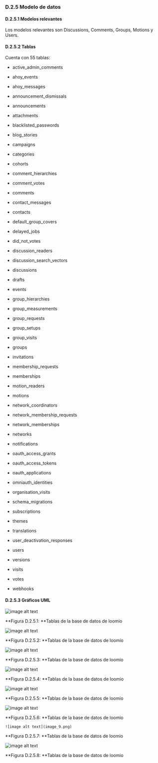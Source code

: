 ### D.2.5 Modelo de datos

#### D.2.5.1 Modelos relevantes

Los modelos relevantes son Discussions, Comments, Groups, Motions y Users. 

#### D.2.5.2 Tablas

Cuenta con 55 tablas:

* active_admin_comments 	 

* ahoy_events           	 

* ahoy_messages         	 

* announcement_dismissals    

* announcements         	 

* attachments           	 

* blacklisted_passwords 	 

* blog_stories          	 

* campaigns             	 

* categories            	 

* cohorts               	 

* comment_hierarchies   	 

* comment_votes         	 

* comments              	 

* contact_messages      	 

* contacts              	 

* default_group_covers  	 

* delayed_jobs          	 

* did_not_votes         	 

* discussion_readers    	 

* discussion_search_vectors  

* discussions           	 

* drafts                	 

* events                	 

* group_hierarchies     	 

* group_measurements    	 

* group_requests        	 

* group_setups          	 

* group_visits          	 

* groups                	 

* invitations           	 

* membership_requests   	 

* memberships           	 

* motion_readers        	 

* motions               	 

* network_coordinators  	 

* network_membership_requests

* network_memberships   	 

* networks              	 

* notifications         	 

* oauth_access_grants   	 

* oauth_access_tokens   	 

* oauth_applications    	 

* omniauth_identities   	 

* organisation_visits   	 

* schema_migrations     	 

* subscriptions         	 

* themes                	 

* translations          	 

* user_deactivation_responses

* users                 	 

* versions              	 

* visits                	 

* votes                 	 

* webhooks     

 

#### D.2.5.3 Gráficos UML 

![image alt text](image_3.png)

**Figura D.2.5.1: **Tablas de la base de datos de loomio 

![image alt text](image_4.png)

**Figura D.2.5.2: **Tablas de la base de datos de loomio 

![image alt text](image_5.png)

**Figura D.2.5.3: **Tablas de la base de datos de loomio 

![image alt text](image_6.png)

**Figura D.2.5.4: **Tablas de la base de datos de loomio 

![image alt text](image_7.png)

**Figura D.2.5.5: **Tablas de la base de datos de loomio 

![image alt text](image_8.png)

**Figura D.2.5.6: **Tablas de la base de datos de loomio 

	![image alt text](image_9.png)

**Figura D.2.5.7: **Tablas de la base de datos de loomio 

![image alt text](image_10.png)

**Figura D.2.5.8: **Tablas de la base de datos de loomio 


